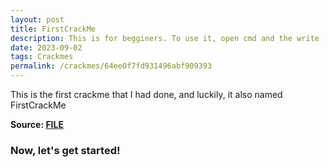 ```yaml
---
layout: post
title: FirstCrackMe
description: This is for begginers. To use it, open cmd and the write 'FirstCrackMe'
date: 2023-09-02
tags: Crackmes
permalink: /crackmes/64ee0f7fd931496abf909393
---
```


This is the first crackme that I had done, and luckily, it also named FirstCrackMe

**Source: [FILE](https://crackmes.one/crackme/64ee0f7fd931496abf909393)**
### Now, let's get started!
